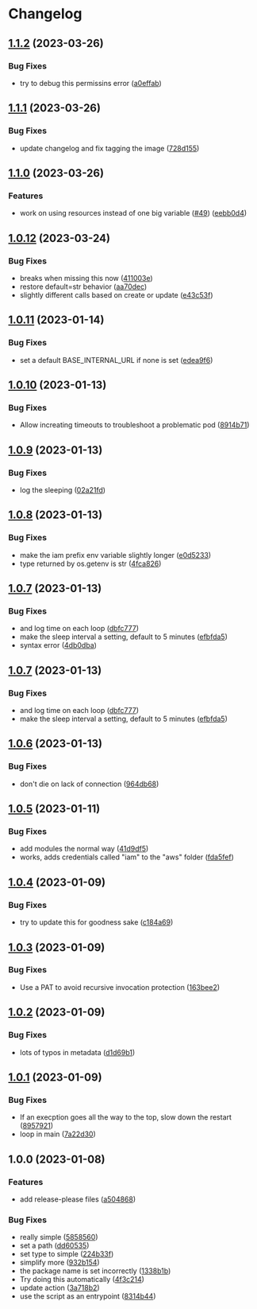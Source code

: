 # Changelog

## [1.1.2](https://github.com/pcn/windmill-eks-iam-helper/compare/v1.1.1...v1.1.2) (2023-03-26)


### Bug Fixes

* try to debug this permissins error ([a0effab](https://github.com/pcn/windmill-eks-iam-helper/commit/a0effab6cc5c74dfbfa6f5a00c2353b25d894962))

## [1.1.1](https://github.com/pcn/windmill-eks-iam-helper/compare/v1.1.0...v1.1.1) (2023-03-26)


### Bug Fixes

* update changelog and fix tagging the image ([728d155](https://github.com/pcn/windmill-eks-iam-helper/commit/728d1556d56e624ed15df42810f8e323417a0a86))

## [1.1.0](https://github.com/pcn/windmill-eks-iam-helper/compare/v1.0.12...v1.1.0) (2023-03-26)


### Features

* work on using resources instead of one big variable ([#49](https://github.com/pcn/windmill-eks-iam-helper/issues/49)) ([eebb0d4](https://github.com/pcn/windmill-eks-iam-helper/commit/eebb0d440a7b442f5e6296817d4daf502e35f916))

## [1.0.12](https://github.com/pcn/windmill-eks-iam-helper/compare/v1.0.11...v1.0.12) (2023-03-24)


### Bug Fixes

* breaks when missing this now ([411003e](https://github.com/pcn/windmill-eks-iam-helper/commit/411003edb07965cdb94f6a9d47ca338edf9e83b8))
* restore default=str behavior ([aa70dec](https://github.com/pcn/windmill-eks-iam-helper/commit/aa70dec5802b4c39b0662b5f8d4e5f711a751334))
* slightly different calls based on create or update ([e43c53f](https://github.com/pcn/windmill-eks-iam-helper/commit/e43c53f41822a39fc8be16f0eef0d5107339bec5))

## [1.0.11](https://github.com/pcn/windmill-eks-iam-helper/compare/v1.0.10...v1.0.11) (2023-01-14)


### Bug Fixes

* set a default BASE_INTERNAL_URL if none is set ([edea9f6](https://github.com/pcn/windmill-eks-iam-helper/commit/edea9f679fc01ccb38111def93fe383ab399fcfa))

## [1.0.10](https://github.com/pcn/windmill-eks-iam-helper/compare/v1.0.9...v1.0.10) (2023-01-13)


### Bug Fixes

* Allow increating timeouts to troubleshoot a problematic pod ([8914b71](https://github.com/pcn/windmill-eks-iam-helper/commit/8914b71a932d11ff070155fbfaf714174d34a62f))

## [1.0.9](https://github.com/pcn/windmill-eks-iam-helper/compare/v1.0.8...v1.0.9) (2023-01-13)


### Bug Fixes

* log the sleeping ([02a21fd](https://github.com/pcn/windmill-eks-iam-helper/commit/02a21fdeeb01a82aff841980367a1708bbcfe0e9))

## [1.0.8](https://github.com/pcn/windmill-eks-iam-helper/compare/v1.0.7...v1.0.8) (2023-01-13)


### Bug Fixes

* make the iam prefix env variable slightly longer ([e0d5233](https://github.com/pcn/windmill-eks-iam-helper/commit/e0d5233f1efff917ba86dea334ecca89d921c9e5))
* type returned by os.getenv is str ([4fca826](https://github.com/pcn/windmill-eks-iam-helper/commit/4fca826f9ddeaa658b581437d8e483a07874c29d))

## [1.0.7](https://github.com/pcn/windmill-eks-iam-helper/compare/v1.0.6...v1.0.7) (2023-01-13)


### Bug Fixes

* and log time on each loop ([dbfc777](https://github.com/pcn/windmill-eks-iam-helper/commit/dbfc77710d9f1861e6503c0053258412ceb46b8b))
* make the sleep interval a setting, default to 5 minutes ([efbfda5](https://github.com/pcn/windmill-eks-iam-helper/commit/efbfda55a8c68321a211ae555a57bd376b22acfc))
* syntax error ([4db0dba](https://github.com/pcn/windmill-eks-iam-helper/commit/4db0dba5c68c6c06299deff58c9cc457f30db8ee))

## [1.0.7](https://github.com/pcn/windmill-eks-iam-helper/compare/v1.0.6...v1.0.7) (2023-01-13)


### Bug Fixes

* and log time on each loop ([dbfc777](https://github.com/pcn/windmill-eks-iam-helper/commit/dbfc77710d9f1861e6503c0053258412ceb46b8b))
* make the sleep interval a setting, default to 5 minutes ([efbfda5](https://github.com/pcn/windmill-eks-iam-helper/commit/efbfda55a8c68321a211ae555a57bd376b22acfc))

## [1.0.6](https://github.com/pcn/windmill-eks-iam-helper/compare/v1.0.5...v1.0.6) (2023-01-13)


### Bug Fixes

* don't die on lack of connection ([964db68](https://github.com/pcn/windmill-eks-iam-helper/commit/964db688c5a53b1dc6824ba3e0fffa56978987bd))

## [1.0.5](https://github.com/pcn/windmill-eks-iam-helper/compare/v1.0.4...v1.0.5) (2023-01-11)


### Bug Fixes

* add modules the normal way ([41d9df5](https://github.com/pcn/windmill-eks-iam-helper/commit/41d9df52a3f2b645934621c937b88a528a815266))
* works, adds credentials called "iam" to the "aws" folder ([fda5fef](https://github.com/pcn/windmill-eks-iam-helper/commit/fda5fef133a4578d79fbf7754c0f72090a7c8553))

## [1.0.4](https://github.com/pcn/windmill-eks-iam-helper/compare/v1.0.3...v1.0.4) (2023-01-09)


### Bug Fixes

* try to update this for goodness sake ([c184a69](https://github.com/pcn/windmill-eks-iam-helper/commit/c184a6992b093c4a780f0561ccbf1790e29a05fe))

## [1.0.3](https://github.com/pcn/windmill-eks-iam-helper/compare/v1.0.2...v1.0.3) (2023-01-09)


### Bug Fixes

* Use a PAT to avoid recursive invocation protection ([163bee2](https://github.com/pcn/windmill-eks-iam-helper/commit/163bee2d5522a46b55df5cf687241e70ea462dc7))

## [1.0.2](https://github.com/pcn/windmill-eks-iam-helper/compare/v1.0.1...v1.0.2) (2023-01-09)


### Bug Fixes

* lots of typos in metadata ([d1d69b1](https://github.com/pcn/windmill-eks-iam-helper/commit/d1d69b1363f4d02c75c7531e147a10a915fd77f3))

## [1.0.1](https://github.com/pcn/windmill-eks-iam-helper/compare/v1.0.0...v1.0.1) (2023-01-09)


### Bug Fixes

* If an execption goes all the way to the top, slow down the restart ([8957921](https://github.com/pcn/windmill-eks-iam-helper/commit/8957921d8b6d78eff0653edc922f6c3fa6fb88d8))
* loop in main ([7a22d30](https://github.com/pcn/windmill-eks-iam-helper/commit/7a22d308ccd960e9d474b15eed4f0eee16a16787))

## 1.0.0 (2023-01-08)


### Features

* add release-please files ([a504868](https://github.com/pcn/windmill-eks-iam-helper/commit/a504868f118a45810954ddc0681cd28eed869fb6))


### Bug Fixes

* really simple ([5858560](https://github.com/pcn/windmill-eks-iam-helper/commit/5858560c75db070d3aa9eb6c9d10b634479689b3))
* set a path ([dd60535](https://github.com/pcn/windmill-eks-iam-helper/commit/dd605357a034df6bf52b4701946eb42ee84d1df4))
* set type to simple ([224b33f](https://github.com/pcn/windmill-eks-iam-helper/commit/224b33f94e877da4a69b9dd8c908bdcb0547c7e5))
* simplify more ([932b154](https://github.com/pcn/windmill-eks-iam-helper/commit/932b15457b9c10a6d906b1e9813ca642e04f0d4a))
* the package name is set incorrectly ([1338b1b](https://github.com/pcn/windmill-eks-iam-helper/commit/1338b1b79c2a3d79e5fc577f573addb047b25e9a))
* Try doing this automatically ([4f3c214](https://github.com/pcn/windmill-eks-iam-helper/commit/4f3c214fc9822601d6be5d1e26fbefbf8c89b509))
* update action ([3a718b2](https://github.com/pcn/windmill-eks-iam-helper/commit/3a718b2a22cbd39d302f876576870940e12307ef))
* use the script as an entrypoint ([8314b44](https://github.com/pcn/windmill-eks-iam-helper/commit/8314b44d7d0cdc7684d516fb0b9859bf971b9197))
